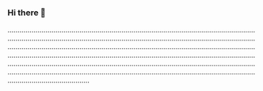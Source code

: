 ### Hi there 👋

.................................................................................................................................................................................................................................................................................................................................................................................................................................................................................................................................................................................................................................................................................................................................................................................................................